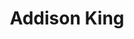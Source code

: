 ---
layout: employee
skillsid: 1
title: 'Addison King'
permalink: /employees/:title 
location: 'Denver'
position: 'Environmental Engineer'
availability: 43
internal: true
categories: 
- employees
phoneNumber: 555-555-5555
email: email@gmail.com
manage: false
---